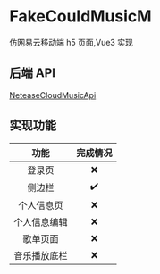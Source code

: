 # FakeCouldMusicM

仿网易云移动端 h5 页面,Vue3 实现

## 后端 API

[NeteaseCloudMusicApi](https://github.com/Binaryify/NeteaseCloudMusicApi)

## 实现功能

|     功能     | 完成情况 |
| :----------: | :------: |
|    登录页    |    ❌    |
|    侧边栏    |    ✔️    |
|  个人信息页  |    ❌    |
| 个人信息编辑 |    ❌    |
|   歌单页面   |    ❌    |
| 音乐播放底栏 |    ❌    |
